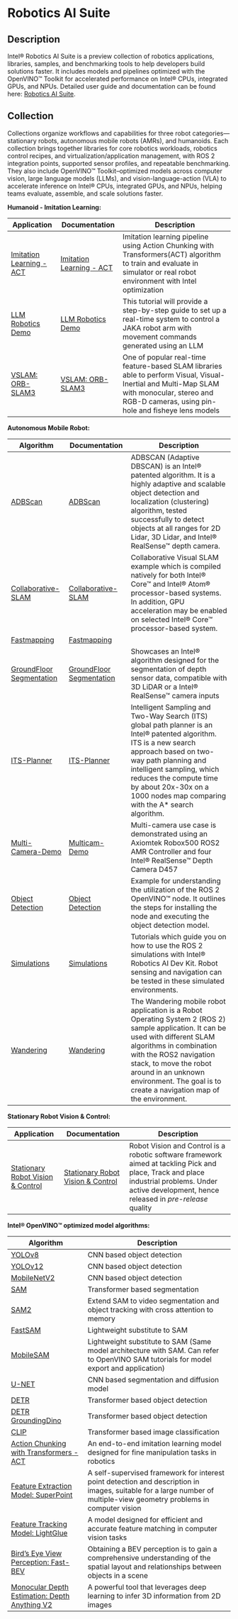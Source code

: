 # Robotics AI Suite

## Description
Intel® Robotics AI Suite is a preview collection of robotics applications, libraries, samples, and benchmarking tools to help developers build solutions faster. It includes models and pipelines optimized with the OpenVINO™ Toolkit for accelerated performance on Intel® CPUs, integrated GPUs, and NPUs. Detailed user guide and documentation can be found here: [Robotics AI Suite](https://docs.openedgeplatform.intel.com/edge-ai-suites/robotics-ai-suite/main/index.html).

## Collection
Collections organize workflows and capabilities for three robot categories—stationary robots, autonomous mobile robots (AMRs), and humanoids. Each collection brings together libraries for core robotics workloads, robotics control recipes, and virtualization/application management, with ROS 2 integration points, supported sensor profiles, and repeatable benchmarking. They also include OpenVINO™ Toolkit–optimized models across computer vision, large language models (LLMs), and vision-language-action (VLA) to accelerate inference on Intel® CPUs, integrated GPUs, and NPUs, helping teams evaluate, assemble, and scale solutions faster.

**Humanoid - Imitation Learning:**

| Application | Documentation | Description |
| ----------- | ------------- | ----------- |
| [Imitation Learning - ACT](pipelines/act-sample) | [Imitation Learning - ACT](https://docs.openedgeplatform.intel.com/edge-ai-suites/robotics-ai-suite/main/embodied/sample_pipelines/imitation_learning_act.html) | Imitation learning pipeline using Action Chunking with Transformers(ACT) algorithm to train and evaluate in simulator or real robot environment with Intel optimization |
| [LLM Robotics Demo](pipelines/llm-robotics-demo) | [LLM Robotics Demo](https://docs.openedgeplatform.intel.com/edge-ai-suites/robotics-ai-suite/main/embodied/sample_pipelines/llm_robotics.html) | This tutorial will provide a step-by-step guide to set up a real-time system to control a JAKA robot arm with movement commands generated using an LLM |
| [VSLAM: ORB-SLAM3](pipelines/orb-slam3-sample) | [VSLAM: ORB-SLAM3](https://docs.openedgeplatform.intel.com/edge-ai-suites/robotics-ai-suite/main/embodied/sample_pipelines/ORB_VSLAM.html) | One of popular real-time feature-based SLAM libraries able to perform Visual, Visual-Inertial and Multi-Map SLAM with monocular, stereo and RGB-D cameras, using pin-hole and fisheye lens models |

**Autonomous Mobile Robot:**

| Algorithm | Documentation | Description |
| ----------| ------------- | ----------- |
| [ADBScan](components/adbscan) | [ADBScan](https://docs.openedgeplatform.intel.com/edge-ai-suites/robotics-ai-suite/main/robotics/dev_guide/tutorials_amr/navigation/adbscan/index.html) | ADBSCAN (Adaptive DBSCAN) is an Intel® patented algorithm. It is a highly adaptive and scalable object detection and localization (clustering) algorithm, tested successfully to detect objects at all ranges for 2D Lidar, 3D Lidar, and Intel® RealSense™ depth camera. |
| [Collaborative-SLAM](components/collaborative-slam) | [Collaborative-SLAM](https://docs.openedgeplatform.intel.com/edge-ai-suites/robotics-ai-suite/main/robotics/dev_guide/tutorials_amr/navigation/collaborative-slam.html) | Collaborative Visual SLAM example which is compiled natively for both Intel® Core™ and Intel® Atom® processor-based systems. In addition, GPU acceleration may be enabled on selected Intel® Core™ processor-based system. |
| [Fastmapping](components/fast-mapping) | [Fastmapping](https://docs.openedgeplatform.intel.com/edge-ai-suites/robotics-ai-suite/main/robotics/dev_guide/tutorials_amr/navigation/run-fastmapping-algorithm.html) |
| [GroundFloor Segmentation](components/groundfloor) | [GroundFloor Segmentation](https://docs.openedgeplatform.intel.com/edge-ai-suites/robotics-ai-suite/main/robotics/dev_guide/tutorials_amr/perception/pointcloud-groundfloor-segmentation.html) | Showcases an Intel® algorithm designed for the segmentation of depth sensor data, compatible with 3D LiDAR or a Intel® RealSense™ camera inputs |
| [ITS-Planner](components/its-planner) | [ITS-Planner](https://docs.openedgeplatform.intel.com/edge-ai-suites/robotics-ai-suite/main/robotics/dev_guide/tutorials_amr/navigation/its-path-planner-plugin.html) | Intelligent Sampling and Two-Way Search (ITS) global path planner is an Intel® patented algorithm. ITS is a new search approach based on two-way path planning and intelligent sampling, which reduces the compute time by about 20x-30x on a 1000 nodes map comparing with the A* search algorithm. |
| [Multi-Camera-Demo](components/multicam-demo) | [Multicam-Demo](https://docs.openedgeplatform.intel.com/edge-ai-suites/robotics-ai-suite/main/robotics/dev_guide/tutorials_amr/perception/openvino/pyrealsense2_d457_multicam_object_detection_tutorial.html) | Multi-camera use case is demonstrated using an Axiomtek Robox500 ROS2 AMR Controller and four Intel® RealSense™ Depth Camera D457 |
| [Object Detection](components/object-detection) | [Object Detection](https://docs.openedgeplatform.intel.com/edge-ai-suites/robotics-ai-suite/main/robotics/dev_guide/tutorials_amr/perception/openvino/object_detection_tutorial.html) | Example for understanding the utilization of the ROS 2 OpenVINO™ node. It outlines the steps for installing the node and executing the object detection model. |
| [Simulations](components/simulations) | [Simulations](https://docs.openedgeplatform.intel.com/edge-ai-suites/robotics-ai-suite/main/robotics/dev_guide/tutorials_amr/simulation/index.html) | Tutorials which guide you on how to use the ROS 2 simulations with Intel® Robotics AI Dev Kit. Robot sensing and navigation can be tested in these simulated environments. |
| [Wandering](components/wandering) | [Wandering](https://docs.openedgeplatform.intel.com/edge-ai-suites/robotics-ai-suite/main/robotics/dev_guide/tutorials_amr/navigation/wandering_app/index.html) | The Wandering mobile robot application is a Robot Operating System 2 (ROS 2) sample application. It can be used with different SLAM algorithms in combination with the ROS2 navigation stack, to move the robot around in an unknown environment. The goal is to create a navigation map of the environment. |

**Stationary Robot Vision & Control:**

| Application | Documentation | Description |
| ------------| ------------- | ----------- |
| [Stationary Robot Vision & Control](robot-vision-control) | [Stationary Robot Vision & Control](https://docs.openedgeplatform.intel.com/edge-ai-suites/robotics-ai-suite/main/rvc/index.html) | Robot Vision and Control is a robotic software framework aimed at tackling Pick and place, Track and place industrial problems. Under active development, hence released in *pre-release* quality |

**Intel® OpenVINO™ optimized model algorithms:**

| Algorithm | Description |
| --------- | ----------- |
| [YOLOv8](https://docs.openedgeplatform.intel.com/edge-ai-suites/robotics-ai-suite/main/embodied/developer_tools_tutorials/model_tutorials.html#model-tutorials) | CNN based object detection |
| [YOLOv12](https://docs.openedgeplatform.intel.com/edge-ai-suites/robotics-ai-suite/main/embodied/developer_tools_tutorials/model_tutorials.html#model-tutorials) | CNN based object detection |
| [MobileNetV2](https://docs.openedgeplatform.intel.com/edge-ai-suites/robotics-ai-suite/main/embodied/developer_tools_tutorials/model_tutorials.html#model-tutorials) | CNN based object detection |
| [SAM](https://docs.openedgeplatform.intel.com/edge-ai-suites/robotics-ai-suite/main/embodied/developer_tools_tutorials/model_tutorials.html#model-tutorials) | Transformer based segmentation |
| [SAM2](https://docs.openedgeplatform.intel.com/edge-ai-suites/robotics-ai-suite/main/embodied/developer_tools_tutorials/model_tutorials.html#model-tutorials) | Extend SAM to video segmentation and object tracking with cross attention to memory |
| [FastSAM](https://docs.openedgeplatform.intel.com/edge-ai-suites/robotics-ai-suite/main/embodied/developer_tools_tutorials/model_tutorials.html#model-tutorials) | Lightweight substitute to SAM |
| [MobileSAM](https://docs.openedgeplatform.intel.com/edge-ai-suites/robotics-ai-suite/main/embodied/developer_tools_tutorials/model_tutorials.html#model-tutorials) | Lightweight substitute to SAM (Same model architecture with SAM. Can refer to OpenVINO SAM tutorials for model export and application) |
| [U-NET](https://docs.openedgeplatform.intel.com/edge-ai-suites/robotics-ai-suite/main/embodied/developer_tools_tutorials/model_tutorials.html#model-tutorials) | CNN based segmentation and diffusion model |
| [DETR](https://docs.openedgeplatform.intel.com/edge-ai-suites/robotics-ai-suite/main/embodied/developer_tools_tutorials/model_tutorials.html#model-tutorials) | Transformer based object detection |
| [DETR GroundingDino](https://docs.openedgeplatform.intel.com/edge-ai-suites/robotics-ai-suite/main/embodied/developer_tools_tutorials/model_tutorials.html#model-tutorials) | Transformer based object detection |
| [CLIP](https://docs.openedgeplatform.intel.com/edge-ai-suites/robotics-ai-suite/main/embodied/developer_tools_tutorials/model_tutorials.html#model-tutorials) | Transformer based image classification |
| [Action Chunking with Transformers - ACT](https://docs.openedgeplatform.intel.com/edge-ai-suites/robotics-ai-suite/main/embodied/developer_tools_tutorials/model_tutorials/model_act.html#model-act) | An end-to-end imitation learning model designed for fine manipulation tasks in robotics |
| [Feature Extraction Model: SuperPoint](https://docs.openedgeplatform.intel.com/edge-ai-suites/robotics-ai-suite/main/embodied/developer_tools_tutorials/model_tutorials/model_superpoint.html#model-superpoint) | A self-supervised framework for interest point detection and description in images, suitable for a large number of multiple-view geometry problems in computer vision |
| [Feature Tracking Model: LightGlue](https://docs.openedgeplatform.intel.com/edge-ai-suites/robotics-ai-suite/main/embodied/developer_tools_tutorials/model_tutorials/model_lightglue.html#model-lightglue) | A model designed for efficient and accurate feature matching in computer vision tasks |
| [Bird’s Eye View Perception: Fast-BEV](https://docs.openedgeplatform.intel.com/edge-ai-suites/robotics-ai-suite/main/embodied/developer_tools_tutorials/model_tutorials/model_fastbev.html#model-fastbev) | Obtaining a BEV perception is to gain a comprehensive understanding of the spatial layout and relationships between objects in a scene |
| [Monocular Depth Estimation: Depth Anything V2](https://docs.openedgeplatform.intel.com/edge-ai-suites/robotics-ai-suite/main/embodied/developer_tools_tutorials/model_tutorials/model_depthanythingv2.html#model-depthanythingv2) | A powerful tool that leverages deep learning to infer 3D information from 2D images |

